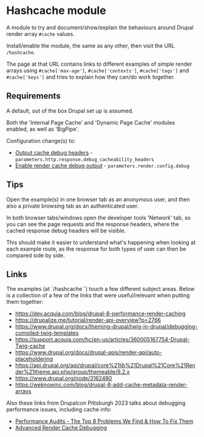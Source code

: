 # Hashcache module

A module to try and document/show/explain the behaviours around Drupal render array `#cache` values.

Install/enable the module, the same as any other, then visit the URL `/hashcache`.

The page at that URL contains links to different examples of simple render arrays using `#cache['max-age']`, `#cache['contexts']`, `#cache['tags']` and `#cache['keys']` and tries to explain how they can/do work together.

## Requirements

A default, out of the box Drupal set up is assumed.

Both the 'Internal Page Cache' and 'Dynamic Page Cache' modules enabled, as well as 'BigPipe'.

Configuration change(s) to:

- [Output cache debug headers](https://www.drupal.org/docs/8/api/responses/cacheableresponseinterface#debugging) - `parameters.http.response.debug_cacheability_headers`
- [Enable render cache debug output](https://www.drupal.org/node/3162480) - `parameters.render.config.debug`

## Tips

Open the example(s) in one browser tab as an anonymous user, and then also a private browsing tab as an authenticated user.

In both browser tabs/windows open the developer tools 'Network' tab, so you can see the page requests and the response headers, where the cached response debug headers will be visible.

This should make it easier to understand what's happening when looking at each example route, as the response for both types of user can then be compared side by side.

## Links

The examples (at `/hashcache``) touch a few different subject areas. Below is a collection of a few of the links that were useful/relevant when putting them together:

- https://dev.acquia.com/blog/drupal-8-performance-render-caching
- https://drupalize.me/tutorial/render-api-overview?p=2766
- https://www.drupal.org/docs/theming-drupal/twig-in-drupal/debugging-compiled-twig-templates
- https://support.acquia.com/hc/en-us/articles/360005167754-Drupal-Twig-cache
- https://www.drupal.org/docs/drupal-apis/render-api/auto-placeholdering
- https://api.drupal.org/api/drupal/core%21lib%21Drupal%21Core%21Render%21theme.api.php/group/themeable/9.2.x
- https://www.drupal.org/node/3162480
- https://weknowinc.com/blog/drupal-8-add-cache-metadata-render-arrays

Also these links from Drupalcon Pittsburgh 2023 talks about debugging performance issues, including cache info:

- [Performance Audits - The Top 8 Problems We Find & How To Fix Them](https://www.youtube.com/watch?v=-pBSXCzjGV8)
- [Advanced Render Cache Debugging](https://www.youtube.com/watch?v=OW0AQivO8Bw)
